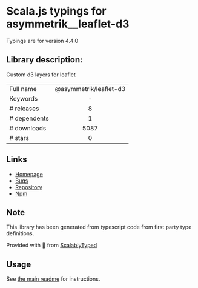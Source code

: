 
# Scala.js typings for asymmetrik__leaflet-d3

Typings are for version 4.4.0

## Library description:
Custom d3 layers for leaflet

|                    |                 |
| ------------------ | :-------------: |
| Full name          | @asymmetrik/leaflet-d3 |
| Keywords           | - |
| # releases         | 8 |
| # dependents       | 1 |
| # downloads        | 5087 |
| # stars            | 0 |

## Links
- [Homepage](https://github.com/Asymmetrik/leaflet-d3#readme)
- [Bugs](https://github.com/Asymmetrik/leaflet-d3/issues)
- [Repository](https://github.com/Asymmetrik/leaflet-d3)
- [Npm](https://www.npmjs.com/package/%40asymmetrik%2Fleaflet-d3)
    


## Note
This library has been generated from typescript code from first party type definitions.

Provided with :purple_heart: from [ScalablyTyped](https://github.com/oyvindberg/ScalablyTyped)

## Usage
See [the main readme](../../readme.md) for instructions.


